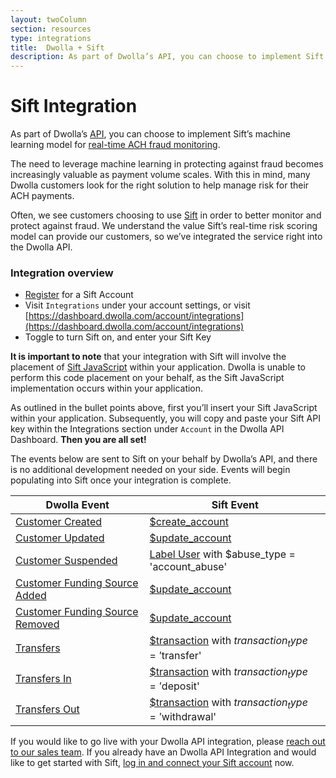 ```yaml
---
layout: twoColumn
section: resources
type: integrations
title:  Dwolla + Sift
description: As part of Dwolla’s API, you can choose to implement Sift’s machine learning model for real-time ACH fraud monitoring.
---
```

# Sift Integration

As part of Dwolla’s [API](https://www.dwolla.com/platform), you can choose to implement Sift’s machine learning model for [real-time ACH fraud monitoring](https://www.dwolla.com/ach/automated-ach-fraud-monitoring).

The need to leverage machine learning in protecting against fraud becomes increasingly valuable as payment volume scales. With this in mind, many Dwolla customers look for the right solution to help manage risk for their ACH payments.

Often, we see customers choosing to use [Sift](https://sift.com/) in order to better monitor and protect against fraud. We understand the value Sift’s real-time risk scoring model can provide our customers, so we’ve integrated the service right into the Dwolla API.

### Integration overview

* [Register](https://sift.com/contact-us) for a Sift Account
* Visit `Integrations` under your account settings, or visit [https://dashboard.dwolla.com/account/integrations](https://dashboard.dwolla.com/account/integrations)
* Toggle to turn Sift on, and enter your Sift Key

**It is important to note** that your integration with Sift will involve the placement of [Sift JavaScript](https://sift.com/developers/docs/curl/javascript-api) within your application. Dwolla is unable to perform this code placement on your behalf, as the Sift JavaScript implementation occurs within your application.

As outlined in the bullet points above, first you’ll insert your Sift JavaScript within your application. Subsequently, you will copy and paste your Sift API key within the Integrations section under `Account` in the Dwolla API Dashboard. **Then you are all set!**

The events below are sent to Sift on your behalf by Dwolla’s API, and there is no additional development needed on your side. Events will begin populating into Sift once your integration is complete.  

| Dwolla Event | Sift Event |
|--------------|------------|
| [Customer Created](https://docs.dwolla.com/#create-a-customer) | [$create_account](https://sift.com/developers/docs/curl/events-api/reserved-events/content-status) |
| [Customer Updated](https://docs.dwolla.com/#update-a-customer) | [$update_account](https://sift.com/developers/docs/curl/events-api/reserved-events/update-account) |
| [Customer Suspended](https://docs.dwolla.com/#update-a-customer) | [Label User](https://sift.com/developers/docs/curl/labels-api/label-user) with $abuse_type = 'account\_abuse' |
| [Customer Funding Source Added](https://docs.dwolla.com/#create-a-funding-source-for-a-customer) | [$update_account](https://sift.com/developers/docs/curl/events-api/reserved-events/update-account) |
| [Customer Funding Source Removed](https://docs.dwolla.com/#remove-a-funding-source) | [$update_account](https://sift.com/developers/docs/curl/events-api/reserved-events/update-account) |
| [Transfers](https://docs.dwolla.com/#transfers) | [$transaction](https://sift.com/developers/docs/curl/events-api/reserved-events/transaction) with $transaction_type = '$transfer' |
| [Transfers In](https://docs.dwolla.com/#initiate-a-transfer) | [$transaction](https://sift.com/developers/docs/curl/events-api/reserved-events/transaction) with $transaction_type = '$deposit' |
| [Transfers Out](https://docs.dwolla.com/#initiate-a-transfer) | [$transaction](https://sift.com/developers/docs/curl/events-api/reserved-events/transaction) with $transaction_type = '$withdrawal' |

If you would like to go live with your Dwolla API integration, please [reach out to our sales team](https://www.dwolla.com/get-started/). If you already have an Dwolla API Integration and would like to get started with Sift, [log in and connect your Sift account](https://dashboard.dwolla.com/account/integrations) now.
